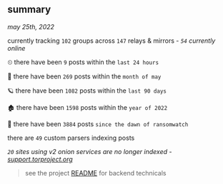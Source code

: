 
## summary
_may 25th, 2022_

currently tracking `102` groups across `147` relays & mirrors - _`54` currently online_

⏲ there have been `9` posts within the `last 24 hours`

🦈 there have been `269` posts within the `month of may`

🪐 there have been `1082` posts within the `last 90 days`

🏚 there have been `1598` posts within the `year of 2022`

🦕 there have been `3884` posts `since the dawn of ransomwatch`

there are `49` custom parsers indexing posts

_`20` sites using v2 onion services are no longer indexed - [support.torproject.org](https://support.torproject.org/onionservices/v2-deprecation/)_

> see the project [README](https://github.com/joshhighet/ransomwatch#ransomwatch--) for backend technicals
